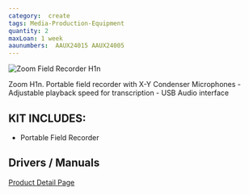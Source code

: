 ```yaml
---
category:  create
tags: Media-Production-Equipment
quantity: 2
maxLoan: 1 week
aaunumbers:  AAUX24015 AAUX24005
---
```

![Zoom Field Recorder H1n](https://zoomcorp.com/media/original_images/H1n_slant01_wShadow.png.768x0_q60.png)

Zoom H1n. Portable field recorder with X-Y Condenser Microphones - Adjustable playback speed for transcription - USB Audio interface
## KIT INCLUDES:
-  Portable Field Recorder

## Drivers / Manuals
[Product Detail Page](https://zoomcorp.com/en/us/handheld-recorders/handheld-recorders/h1n-handy-recorder/h1n-support/)




